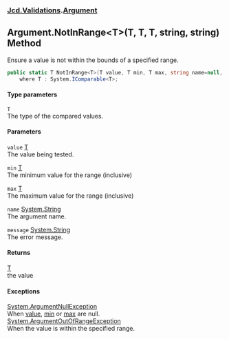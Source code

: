 ### [Jcd.Validations](Jcd_Validations.md 'Jcd.Validations').[Argument](Jcd_Validations_Argument.md 'Jcd.Validations.Argument')
## Argument.NotInRange&lt;T&gt;(T, T, T, string, string) Method
Ensure a value is not within the bounds of a specified range.  
```csharp
public static T NotInRange<T>(T value, T min, T max, string name=null, string message=null)
    where T : System.IComparable<T>;
```
#### Type parameters
<a name='Jcd_Validations_Argument_NotInRange_T_(T_T_T_string_string)_T'></a>
`T`  
The type of the compared values.
  
#### Parameters
<a name='Jcd_Validations_Argument_NotInRange_T_(T_T_T_string_string)_value'></a>
`value` [T](Jcd_Validations_Argument_NotInRange_T_(T_T_T_string_string).md#Jcd_Validations_Argument_NotInRange_T_(T_T_T_string_string)_T 'Jcd.Validations.Argument.NotInRange&lt;T&gt;(T, T, T, string, string).T')  
The value being tested.
  
<a name='Jcd_Validations_Argument_NotInRange_T_(T_T_T_string_string)_min'></a>
`min` [T](Jcd_Validations_Argument_NotInRange_T_(T_T_T_string_string).md#Jcd_Validations_Argument_NotInRange_T_(T_T_T_string_string)_T 'Jcd.Validations.Argument.NotInRange&lt;T&gt;(T, T, T, string, string).T')  
The minimum value for the range (inclusive)
  
<a name='Jcd_Validations_Argument_NotInRange_T_(T_T_T_string_string)_max'></a>
`max` [T](Jcd_Validations_Argument_NotInRange_T_(T_T_T_string_string).md#Jcd_Validations_Argument_NotInRange_T_(T_T_T_string_string)_T 'Jcd.Validations.Argument.NotInRange&lt;T&gt;(T, T, T, string, string).T')  
The maximum value for the range (inclusive)
  
<a name='Jcd_Validations_Argument_NotInRange_T_(T_T_T_string_string)_name'></a>
`name` [System.String](https://docs.microsoft.com/en-us/dotnet/api/System.String 'System.String')  
The argument name.
  
<a name='Jcd_Validations_Argument_NotInRange_T_(T_T_T_string_string)_message'></a>
`message` [System.String](https://docs.microsoft.com/en-us/dotnet/api/System.String 'System.String')  
The error message.
  
#### Returns
[T](Jcd_Validations_Argument_NotInRange_T_(T_T_T_string_string).md#Jcd_Validations_Argument_NotInRange_T_(T_T_T_string_string)_T 'Jcd.Validations.Argument.NotInRange&lt;T&gt;(T, T, T, string, string).T')  
the value
#### Exceptions
[System.ArgumentNullException](https://docs.microsoft.com/en-us/dotnet/api/System.ArgumentNullException 'System.ArgumentNullException')  
When [value](Jcd_Validations_Argument_NotInRange_T_(T_T_T_string_string).md#Jcd_Validations_Argument_NotInRange_T_(T_T_T_string_string)_value 'Jcd.Validations.Argument.NotInRange&lt;T&gt;(T, T, T, string, string).value'), [min](Jcd_Validations_Argument_NotInRange_T_(T_T_T_string_string).md#Jcd_Validations_Argument_NotInRange_T_(T_T_T_string_string)_min 'Jcd.Validations.Argument.NotInRange&lt;T&gt;(T, T, T, string, string).min') or [max](Jcd_Validations_Argument_NotInRange_T_(T_T_T_string_string).md#Jcd_Validations_Argument_NotInRange_T_(T_T_T_string_string)_max 'Jcd.Validations.Argument.NotInRange&lt;T&gt;(T, T, T, string, string).max') are null.  
[System.ArgumentOutOfRangeException](https://docs.microsoft.com/en-us/dotnet/api/System.ArgumentOutOfRangeException 'System.ArgumentOutOfRangeException')  
When the value is within the specified range.
